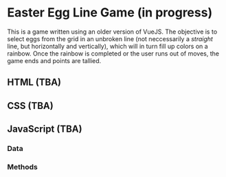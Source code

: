 # Easter Egg Line Game (in progress)

This is a game written using an older version of VueJS. The objective is to select eggs from the grid in an unbroken line (not neccessarily a *straight* line, but horizontally and vertically), which will in turn fill up colors on a rainbow. Once the rainbow is completed or the user runs out of moves, the game ends and points are tallied.

## HTML (TBA)

## CSS (TBA)

## JavaScript (TBA)
### Data
### Methods
